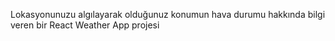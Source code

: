 Lokasyonunuzu algılayarak olduğunuz konumun hava durumu hakkında bilgi veren bir React Weather App projesi
